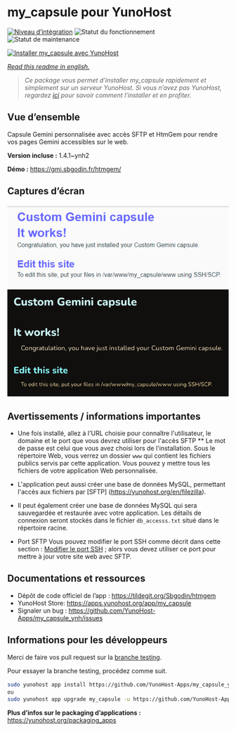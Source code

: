 <!--
N.B.: This README was automatically generated by https://github.com/YunoHost/apps/tree/master/tools/README-generator
It shall NOT be edited by hand.
-->

# my_capsule pour YunoHost

[![Niveau d’intégration](https://dash.yunohost.org/integration/my_capsule.svg)](https://dash.yunohost.org/appci/app/my_capsule) ![Statut du fonctionnement](https://ci-apps.yunohost.org/ci/badges/my_capsule.status.svg) ![Statut de maintenance](https://ci-apps.yunohost.org/ci/badges/my_capsule.maintain.svg)

[![Installer my_capsule avec YunoHost](https://install-app.yunohost.org/install-with-yunohost.svg)](https://install-app.yunohost.org/?app=my_capsule)

*[Read this readme in english.](./README.md)*

> *Ce package vous permet d’installer my_capsule rapidement et simplement sur un serveur YunoHost.
Si vous n’avez pas YunoHost, regardez [ici](https://yunohost.org/#/install) pour savoir comment l’installer et en profiter.*

## Vue d’ensemble

Capsule Gemini personnalisée avec accès SFTP et HtmGem pour rendre vos pages Gemini accessibles sur le web.


**Version incluse :** 1.4.1~ynh2

**Démo :** https://gmi.sbgodin.fr/htmgem/

## Captures d’écran

![Capture d’écran de my_capsule](./doc/screenshots/screenshot2.png)
![Capture d’écran de my_capsule](./doc/screenshots/screenshot1.png)

## Avertissements / informations importantes

* Une fois installé, allez à l'URL choisie pour connaître l'utilisateur, le domaine et le port que vous devrez utiliser pour l'accès SFTP ** Le mot de passe est celui que vous avez choisi lors de l'installation. Sous le répertoire Web, vous verrez un dossier `www` qui contient les fichiers publics servis par cette application. Vous pouvez y mettre tous les fichiers de votre application Web personnalisée.
* L'application peut aussi créer une base de données MySQL, permettant l'accès aux fichiers par [SFTP] (https://yunohost.org/en/filezilla).
* Il peut également créer une base de données MySQL qui sera sauvegardée et restaurée avec votre application. Les détails de connexion seront stockés dans le fichier `db_accesss.txt` situé dans le répertoire racine.

* Port SFTP
Vous pouvez modifier le port SSH comme décrit dans cette section :
[Modifier le port SSH](https://yunohost.org/en/security#modify-the-ssh-port) ;
alors vous devez utiliser ce port pour mettre à jour votre site web avec SFTP.

## Documentations et ressources

* Dépôt de code officiel de l’app : <https://tildegit.org/Sbgodin/htmgem>
* YunoHost Store: <https://apps.yunohost.org/app/my_capsule>
* Signaler un bug : <https://github.com/YunoHost-Apps/my_capsule_ynh/issues>

## Informations pour les développeurs

Merci de faire vos pull request sur la [branche testing](https://github.com/YunoHost-Apps/my_capsule_ynh/tree/testing).

Pour essayer la branche testing, procédez comme suit.

``` bash
sudo yunohost app install https://github.com/YunoHost-Apps/my_capsule_ynh/tree/testing --debug
ou
sudo yunohost app upgrade my_capsule -u https://github.com/YunoHost-Apps/my_capsule_ynh/tree/testing --debug
```

**Plus d’infos sur le packaging d’applications :** <https://yunohost.org/packaging_apps>